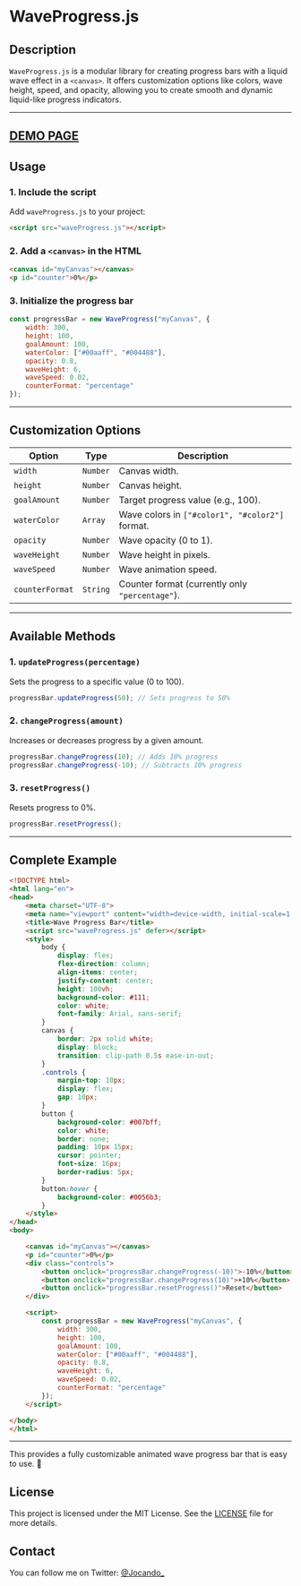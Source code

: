 # **WaveProgress.js**  

## **Description**  
`WaveProgress.js` is a modular library for creating progress bars with a liquid wave effect in a `<canvas>`. It offers customization options like colors, wave height, speed, and opacity, allowing you to create smooth and dynamic liquid-like progress indicators.

---
[DEMO PAGE](https://jocando21.github.io/WaveProgress/)
---

## **Usage**  

### **1. Include the script**  
Add `waveProgress.js` to your project:  

```html
<script src="waveProgress.js"></script>
```

### **2. Add a `<canvas>` in the HTML**  
```html
<canvas id="myCanvas"></canvas>
<p id="counter">0%</p>
```

### **3. Initialize the progress bar**  
```javascript
const progressBar = new WaveProgress("myCanvas", {
    width: 300,
    height: 100,
    goalAmount: 100,
    waterColor: ["#00aaff", "#004488"],
    opacity: 0.8,
    waveHeight: 6,
    waveSpeed: 0.02,
    counterFormat: "percentage"
});
```

---

## **Customization Options**  

| Option         | Type    | Description |
|---------------|--------|-------------|
| `width`       | `Number` | Canvas width. |
| `height`      | `Number` | Canvas height. |
| `goalAmount`  | `Number` | Target progress value (e.g., 100). |
| `waterColor`  | `Array`  | Wave colors in `["#color1", "#color2"]` format. |
| `opacity`     | `Number` | Wave opacity (0 to 1). |
| `waveHeight`  | `Number` | Wave height in pixels. |
| `waveSpeed`   | `Number` | Wave animation speed. |
| `counterFormat` | `String` | Counter format (currently only `"percentage"`). |

---

## **Available Methods**  

### **1. `updateProgress(percentage)`**  
Sets the progress to a specific value (0 to 100).  

```javascript
progressBar.updateProgress(50); // Sets progress to 50%
```

### **2. `changeProgress(amount)`**  
Increases or decreases progress by a given amount.  

```javascript
progressBar.changeProgress(10); // Adds 10% progress
progressBar.changeProgress(-10); // Subtracts 10% progress
```

### **3. `resetProgress()`**  
Resets progress to 0%.  

```javascript
progressBar.resetProgress();
```

---

## **Complete Example**  

```html
<!DOCTYPE html>
<html lang="en">
<head>
    <meta charset="UTF-8">
    <meta name="viewport" content="width=device-width, initial-scale=1.0">
    <title>Wave Progress Bar</title>
    <script src="waveProgress.js" defer></script>
    <style>
        body {
            display: flex;
            flex-direction: column;
            align-items: center;
            justify-content: center;
            height: 100vh;
            background-color: #111;
            color: white;
            font-family: Arial, sans-serif;
        }
        canvas {
            border: 2px solid white;
            display: block;
            transition: clip-path 0.5s ease-in-out;
        }
        .controls {
            margin-top: 10px;
            display: flex;
            gap: 10px;
        }
        button {
            background-color: #007bff;
            color: white;
            border: none;
            padding: 10px 15px;
            cursor: pointer;
            font-size: 16px;
            border-radius: 5px;
        }
        button:hover {
            background-color: #0056b3;
        }
    </style>
</head>
<body>

    <canvas id="myCanvas"></canvas>
    <p id="counter">0%</p>
    <div class="controls">
        <button onclick="progressBar.changeProgress(-10)">-10%</button>
        <button onclick="progressBar.changeProgress(10)">+10%</button>
        <button onclick="progressBar.resetProgress()">Reset</button>
    </div>

    <script>
        const progressBar = new WaveProgress("myCanvas", {
            width: 300,
            height: 100,
            goalAmount: 100,
            waterColor: ["#00aaff", "#004488"],
            opacity: 0.8,
            waveHeight: 6,
            waveSpeed: 0.02,
            counterFormat: "percentage"
        });
    </script>

</body>
</html>
```

---

This provides a fully customizable animated wave progress bar that is easy to use. 🚀

## License

This project is licensed under the MIT License. See the [LICENSE](LICENSE) file for more details.

## Contact

You can follow me on Twitter: [@Jocando_](https://x.com/Jocando_)
